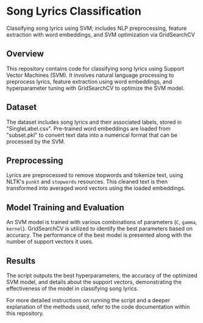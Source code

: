 # Song Lyrics Classification
Classifying song lyrics using SVM; includes NLP preprocessing, feature extraction with word embeddings, and SVM optimization via GridSearchCV

## Overview
This repository contains code for classifying song lyrics using Support Vector Machines (SVM). It involves natural language processing to preprocess lyrics, feature extraction using word embeddings, and hyperparameter tuning with GridSearchCV to optimize the SVM model.

## Dataset
The dataset includes song lyrics and their associated labels, stored in "SingleLabel.csv". Pre-trained word embeddings are loaded from "subset.pkl" to convert text data into a numerical format that can be processed by the SVM.

## Preprocessing
Lyrics are preprocessed to remove stopwords and tokenize text, using NLTK's `punkt` and `stopwords` resources. This cleaned text is then transformed into averaged word vectors using the loaded embeddings.

## Model Training and Evaluation
An SVM model is trained with various combinations of parameters (`C`, `gamma`, `kernel`). GridSearchCV is utilized to identify the best parameters based on accuracy. The performance of the best model is presented along with the number of support vectors it uses.

## Results
The script outputs the best hyperparameters, the accuracy of the optimized SVM model, and details about the support vectors, demonstrating the effectiveness of the model in classifying song lyrics.

For more detailed instructions on running the script and a deeper explanation of the methods used, refer to the code documentation within this repository.
